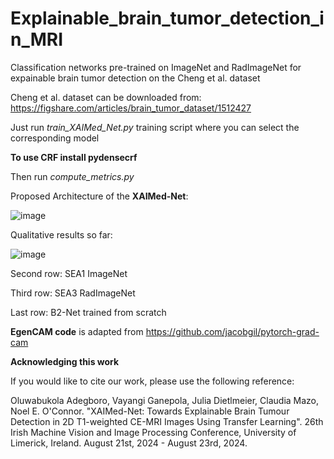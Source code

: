 # Explainable_brain_tumor_detection_in_MRI
Classification networks pre-trained on ImageNet and RadImageNet for expainable brain tumor detection on the Cheng et al. dataset

Cheng et al. dataset can be downloaded from:
https://figshare.com/articles/brain_tumor_dataset/1512427

Just run *train_XAIMed_Net.py* training script where you can select the corresponding model

**To use CRF install pydensecrf**

Then run *compute_metrics.py*

Proposed Architecture of the **XAIMed-Net**:

![image](https://github.com/juliadietlmeier/Explainable_brain_tumor_detection_in_MRI/assets/79544193/caf5edb9-cb42-41b0-8db0-e035d7210a5f)


Qualitative results so far:

![image](https://github.com/juliadietlmeier/Explainable_brain_tumor_detection_in_MRI/assets/79544193/03ba94ee-81a9-4527-bdf1-421d5b8fa620)



Second row: SEA1 ImageNet

Third row: SEA3 RadImageNet

Last row: B2-Net trained from scratch

**EgenCAM code** is adapted from https://github.com/jacobgil/pytorch-grad-cam

**Acknowledging this work**

If you would like to cite our work, please use the following reference:

Oluwabukola Adegboro, Vayangi Ganepola, Julia Dietlmeier, Claudia Mazo, Noel E. O'Connor. "XAIMed-Net: Towards Explainable Brain Tumour Detection in 2D T1-weighted CE-MRI Images Using Transfer Learning". 26th Irish Machine Vision and Image Processing Conference, University of Limerick, Ireland. August 21st, 2024 - August 23rd, 2024.
